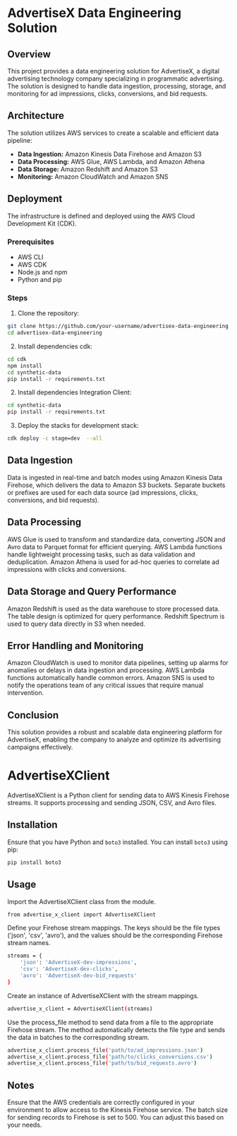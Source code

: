 # AdvertiseX Data Engineering Solution

## Overview
This project provides a data engineering solution for AdvertiseX, a digital advertising technology company specializing in programmatic advertising. The solution is designed to handle data ingestion, processing, storage, and monitoring for ad impressions, clicks, conversions, and bid requests.

## Architecture
The solution utilizes AWS services to create a scalable and efficient data pipeline:

- **Data Ingestion:** Amazon Kinesis Data Firehose and Amazon S3
- **Data Processing:** AWS Glue, AWS Lambda, and Amazon Athena
- **Data Storage:** Amazon Redshift and Amazon S3
- **Monitoring:** Amazon CloudWatch and Amazon SNS

## Deployment
The infrastructure is defined and deployed using the AWS Cloud Development Kit (CDK).

### Prerequisites
- AWS CLI
- AWS CDK
- Node.js and npm
- Python and pip

### Steps
1. Clone the repository:

```bash
git clone https://github.com/your-username/advertisex-data-engineering.git
cd advertisex-data-engineering

```

2. Install dependencies cdk:


```bash
cd cdk
npm install
cd synthetic-data
pip install -r requirements.txt

```
2. Install dependencies Integration Client:

```bash
cd synthetic-data
pip install -r requirements.txt

```

3. Deploy the stacks for development stack:

```bash
cdk deploy -c stage=dev  --all

```


## Data Ingestion
Data is ingested in real-time and batch modes using Amazon Kinesis Data Firehose, which delivers the data to Amazon S3 buckets. Separate buckets or prefixes are used for each data source (ad impressions, clicks, conversions, and bid requests).

## Data Processing
AWS Glue is used to transform and standardize data, converting JSON and Avro data to Parquet format for efficient querying. AWS Lambda functions handle lightweight processing tasks, such as data validation and deduplication. Amazon Athena is used for ad-hoc queries to correlate ad impressions with clicks and conversions.

## Data Storage and Query Performance
Amazon Redshift is used as the data warehouse to store processed data. The table design is optimized for query performance. Redshift Spectrum is used to query data directly in S3 when needed.

## Error Handling and Monitoring
Amazon CloudWatch is used to monitor data pipelines, setting up alarms for anomalies or delays in data ingestion and processing. AWS Lambda functions automatically handle common errors. Amazon SNS is used to notify the operations team of any critical issues that require manual intervention.

## Conclusion
This solution provides a robust and scalable data engineering platform for AdvertiseX, enabling the company to analyze and optimize its advertising campaigns effectively.


# AdvertiseXClient

AdvertiseXClient is a Python client for sending data to AWS Kinesis Firehose streams. It supports processing and sending JSON, CSV, and Avro files.

## Installation

Ensure that you have Python and `boto3` installed. You can install `boto3` using pip:

```bash
pip install boto3
```

## Usage

Import the AdvertiseXClient class from the module.

```bash
from advertise_x_client import AdvertiseXClient
```

Define your Firehose stream mappings. The keys should be the file types ('json', 'csv', 'avro'), and the values should be the corresponding Firehose stream names.

```bash
streams = {
    'json': 'AdvertiseX-dev-impressions',
    'csv': 'AdvertiseX-dev-clicks',
    'avro': 'AdvertiseX-dev-bid_requests'
}
```

Create an instance of AdvertiseXClient with the stream mappings.

```bash
advertise_x_client = AdvertiseXClient(streams)
```
Use the process_file method to send data from a file to the appropriate Firehose stream. The method automatically detects the file type and sends the data in batches to the corresponding stream.

```bash
advertise_x_client.process_file('path/to/ad_impressions.json')
advertise_x_client.process_file('path/to/clicks_conversions.csv')
advertise_x_client.process_file('path/to/bid_requests.avro')
```

## Notes

Ensure that the AWS credentials are correctly configured in your environment to allow access to the Kinesis Firehose service.
The batch size for sending records to Firehose is set to 500. You can adjust this based on your needs.